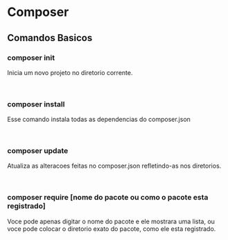 <h1>Composer</h1>
<h2>Comandos Basicos</h2>
<h3>composer init </h3>
<p>Inicia um novo projeto no diretorio corrente.</p><br />
<h3>composer install </h3>
<p>Esse comando instala todas as dependencias do composer.json</p><br />
<h3>composer update </h3>
<p>Atualiza as alteracoes feitas no composer.json refletindo-as nos diretorios.</p><br />
<h3>composer require <b>[nome do pacote ou como o pacote esta registrado]</b> </h3>
Voce pode apenas digitar o nome do pacote e ele mostrara uma lista, ou voce pode colocar
o diretorio exato do pacote, como ele esta registrado.
